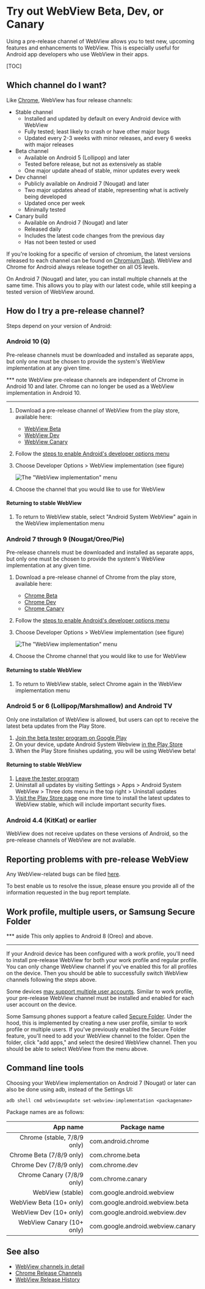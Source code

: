 # Try out WebView Beta, Dev, or Canary

Using a pre-release channel of WebView allows you to test new, upcoming features
and enhancements to WebView. This is especially useful for Android app
developers who use WebView in their apps.

[TOC]

## Which channel do I want?

Like [Chrome](https://www.chromium.org/getting-involved/dev-channel), WebView
has four release channels:

- Stable channel
  - Installed and updated by default on every Android device with WebView
  - Fully tested; least likely to crash or have other major bugs
  - Updated every 2-3 weeks with minor releases, and every 6 weeks with major
    releases
- Beta channel
  - Available on Android 5 (Lollipop) and later
  - Tested before release, but not as extensively as stable
  - One major update ahead of stable, minor updates every week
- Dev channel
  - Publicly available on Android 7 (Nougat) and later
  - Two major updates ahead of stable, representing what is actively being
    developed
  - Updated once per week
  - Minimally tested
- Canary build
  - Available on Android 7 (Nougat) and later
  - Released daily
  - Includes the latest code changes from the previous day
  - Has not been tested or used

If you're looking for a specific of version of chromium, the latest versions
released to each channel can be found on [Chromium
Dash](https://chromiumdash.appspot.com/releases?platform=Android). WebView and
Chrome for Android always release together on all OS levels.

On Android 7 (Nougat) and later, you can install multiple channels at the same
time. This allows you to play with our latest code, while still keeping a tested
version of WebView around.

## How do I try a pre-release channel?

Steps depend on your version of Android:

### Android 10 (Q)

Pre-release channels must be downloaded and installed as separate apps, but only
one must be chosen to provide the system's WebView implementation at any given
time.

*** note
WebView pre-release channels are independent of Chrome in Android 10 and later.
Chrome can no longer be used as a WebView implementation in Android 10.
***

1. Download a pre-release channel of WebView from the play store, available here:
   - [WebView Beta](https://play.google.com/store/apps/details?id=com.google.android.webview.beta)
   - [WebView Dev](https://play.google.com/store/apps/details?id=com.google.android.webview.dev)
   - [WebView Canary](https://play.google.com/store/apps/details?id=com.google.android.webview.canary)
2. Follow the [steps to enable Android's developer options
   menu](https://developer.android.com/studio/debug/dev-options)
3. Choose Developer Options > WebView implementation (see figure)

   ![The "WebView implementation" menu](/android_webview/docs/images/webview_implementations_menu_10.png)

4. Choose the channel that you would like to use for WebView

#### Returning to stable WebView

1. To return to WebView stable, select "Android System WebView" again in the
   WebView implementation menu

### Android 7 through 9 (Nougat/Oreo/Pie)

Pre-release channels must be downloaded and installed as separate apps, but only
one must be chosen to provide the system's WebView implementation at any given
time.

1. Download a pre-release channel of Chrome from the play store, available here:
   - [Chrome Beta](https://play.google.com/store/apps/details?id=com.chrome.beta)
   - [Chrome Dev](https://play.google.com/store/apps/details?id=com.chrome.dev)
   - [Chrome Canary](https://play.google.com/store/apps/details?id=com.chrome.canary)
2. Follow the [steps to enable Android's developer options
   menu](https://developer.android.com/studio/debug/dev-options)
3. Choose Developer Options > WebView implementation (see figure)

   ![The "WebView implementation" menu](/android_webview/docs/images/webview_implementations_menu.png)

4. Choose the Chrome channel that you would like to use for WebView

#### Returning to stable WebView

1. To return to WebView stable, select Chrome again in the WebView
   implementation menu

### Android 5 or 6 (Lollipop/Marshmallow) and Android TV

Only one installation of WebView is allowed, but users can opt to receive the
latest beta updates from the Play Store.

1. [Join the beta tester program on Google
   Play](https://play.google.com/apps/testing/com.google.android.webview)
2. On your device, update Android System Webview [in the Play
   Store](https://play.google.com/store/apps/details?id=com.google.android.webview)
3. When the Play Store finishes updating, you will be using WebView beta!

#### Returning to stable WebView

1. [Leave the tester
   program](https://play.google.com/apps/testing/com.google.android.webview)
2. Uninstall all updates by visiting Settings > Apps > Android System WebView >
   Three dots menu in the top right > Uninstall updates
3. [Visit the Play Store
   page](https://play.google.com/store/apps/details?id=com.google.android.webview)
   one more time to install the latest updates to WebView stable, which will
   include important security fixes.

### Android 4.4 (KitKat) or earlier

WebView does not receive updates on these versions of Android, so the
pre-release channels of WebView are not available.

## Reporting problems with pre-release WebView

Any WebView-related bugs can be filed
[here](https://bugs.chromium.org/p/chromium/issues/entry?template=Webview+Bugs).

To best enable us to resolve the issue, please ensure you provide all of the
information requested in the bug report template.

## Work profile, multiple users, or Samsung Secure Folder

*** aside
This only applies to Android 8 (Oreo) and above.
***

If your Android device has been configured with a work profile, you'll need to
install pre-release WebView for both your work profile and regular profile. You
can only change WebView channel if you've enabled this for all profiles on the
device. Then you should be able to successfully switch WebView channels
following the steps above.

Some devices [may support multiple user
accounts](https://support.google.com/nexus/answer/2865483?hl=en). Similar to
work profile, your pre-release WebView channel must be installed and enabled for
each user account on the device.

Some Samsung phones support a feature called [Secure
Folder](https://www.samsung.com/global/galaxy/what-is/secure-folder/). Under the
hood, this is implemented by creating a new user profile, similar to work
profile or multiple users. If you've previously enabled the Secure Folder
feature, you'll need to add your WebView channel to the folder. Open the folder,
click "add apps," and select the desired WebView channel. Then you should be
able to select WebView from the menu above.

## Command line tools

Choosing your WebView implementation on Android 7 (Nougat) or later can also
be done using adb, instead of the Settings UI:

```shell
adb shell cmd webviewupdate set-webview-implementation <packagename>
```

Package names are as follows:

|App name                    |Package name                            |
|---------------------------:|----------------------------------------|
|Chrome (stable, 7/8/9 only) |com.android.chrome                      |
|Chrome Beta (7/8/9 only)    |com.chrome.beta                         |
|Chrome Dev (7/8/9 only)     |com.chrome.dev                          |
|Chrome Canary (7/8/9 only)  |com.chrome.canary                       |
|WebView (stable)            |com.google.android.webview              |
|WebView Beta (10+ only)     |com.google.android.webview.beta         |
|WebView Dev (10+ only)      |com.google.android.webview.dev          |
|WebView Canary (10+ only)   |com.google.android.webview.canary       |

## See also
- [WebView channels in detail](/android_webview/docs/channels.md)
- [Chrome Release
  Channels](https://www.chromium.org/getting-involved/dev-channel)
- [WebView Release History](https://chromiumdash.appspot.com/releases?platform=Android)

